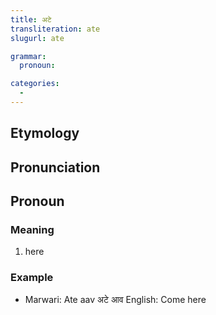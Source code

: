 ```yaml
---
title: अटे
transliteration: ate
slugurl: ate

grammar: 
  pronoun:

categories:
  - 
---
```


## Etymology

## Pronunciation


## Pronoun
### Meaning
1. here

### Example
* 
  Marwari: Ate aav अटे आव 
  English: Come here
